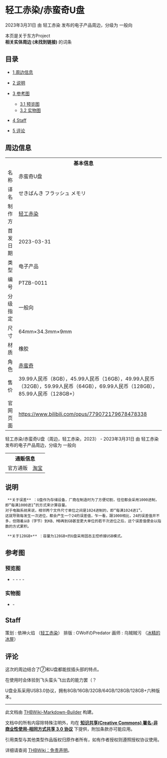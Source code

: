 # 轻工赤染/赤蛮奇U盘

<!-- source html: G:\repos\THBWiki-Markdown-Builder\THBWikiMarkdown\Temp\main\d\de\ns0%3A%E8%BD%BB%E5%B7%A5%E8%B5%A4%E6%9F%93%2F%E8%B5%A4%E8%9B%AE%E5%A5%87U%E7%9B%98.html -->

2023年3月31日 由 轻工赤染  发布的电子产品周边，分级为 一般向

本页是关于东方Project  
 **相关实体周边 (未找到链接)** 的词条

## 目录

- [1 周边信息](#周边信息)
- [2 说明](#说明)
- [3 参考图](#参考图)

  - [3.1 预览图](#预览图)
  - [3.2 实物图](#实物图)



- [4 Staff](#Staff)
- [5 评论](#评论)





## 周边信息

<table><tbody><tr><th colspan="2">基本信息</th></tr><tr><td class="label">名称</td><td> 赤蛮奇U盘 </td></tr><tr><td class="label">译名</td><td> せきばんき フラッシュ メモリ </td></tr><tr><td class="label">制作方</td><td><a href="./轻工赤染.md" title="轻工赤染">轻工赤染</a></td></tr><tr><td class="label">首发日期</td><td>2023-03-31</td></tr><tr><td class="label">类型</td><td>电子产品</td></tr><tr><td class="label">编号</td><td>PTZB-0011</td></tr><tr><td class="label">分级指定</td><td>一般向</td></tr><tr><td class="label">尺寸</td><td>64mm×34.3mm×9mm</td></tr><tr><td class="label">材质</td><td>橡胶</td></tr><tr><td class="label">角色</td><td><a href="./赤蛮奇.md" title="赤蛮奇">赤蛮奇</a></td></tr><tr><td class="label">售价</td><td>39.99人民币（8GB），45.99人民币（16GB），49.99人民币（32GB），59.99人民币（64GB），69.99人民币（128GB），85.99人民币（128GB+）</td></tr>
<tr><td class="label">官网页面</td><td><a rel="nofollow" class="external free" href="https://www.bilibili.com/opus/779072179678478338">https://www.bilibili.com/opus/779072179678478338</a></td></tr></tbody></table>

轻工赤染/赤蛮奇U盘（周边，轻工赤染，2023） - 2023年3月31日 由 轻工赤染  发布的电子产品周边，分级为 一般向
  
  

  


<table><tbody><tr><th colspan="3">通贩信息</th></tr><tr><td class="label">官方通贩</td><td colspan="2"><a rel="nofollow" class="external text" href="https://item.taobao.com/item.htm?id=710133005579">淘宝</a></td></tr></tbody></table>



## 说明
```
 **关于误差** ：U盘作为存储设备，厂商在制造时为了方便切割，往往都会采用1000进制，即“每满1000进1”的方式来计算容量。
对于电脑系统来说，相邻两个文件尺寸单位之间是1024进制的，即“每满1024进1”。
这就导致每发生一次进位，都会产生一个24的误差值，乍一看，跟1000相比，24的误差值并不多，但随着从B（字节）到KB、MB再到GB甚至更大单位的若干次进位之后，这个误差值便会以指数的方式累积。  

```

```
 **关于128GB+** ：容量为128GB+的U盘采用固态主控桥接USB模式。  

```


## 参考图

### 预览图
- [](./文件-轻工赤染／赤蛮奇U盘预览图1.png.md)- [](./文件-轻工赤染／赤蛮奇U盘预览图2.png.md)- [](./文件-轻工赤染／赤蛮奇U盘预览图3.png.md)- [](./文件-轻工赤染／赤蛮奇U盘预览图4.png.md)- [](./文件-轻工赤染／赤蛮奇U盘预览图5.png.md)


### 实物图
- [](./文件-轻工赤染／赤蛮奇U盘实物图1.jpg.md)- [](./文件-轻工赤染／赤蛮奇U盘实物图2.jpg.md)


## Staff
策划
: 依神火焰 （[轻工赤染](./轻工赤染.md)）
排版
: OWolfのPredator
画师
: 乌贼贼污 （[冰精的冰屋](./冰精的冰屋.md)）


## 评论
  
这次的周边结合了⑦和U盘都能拔插头部的特点。  

在使用时会体验到飞头蛮头飞出去的能力罢（？  

U盘全系采用USB3.0协议，拥有8GB/16GB/32GB/64GB/128GB/128GB+六种版本。
  





---

此文档由 [THBWiki-Markdown-Builder](https://github.com/Delsin-Yu/THBWiki-Markdown-Builder) 构建。

文档中的所有内容除特殊注明外，均在 [**知识共享(Creative Commons) 署名-非商业性使用-相同方式共享 3.0 协议**](https://creativecommons.org/licenses/by-sa/3.0/deed.zh-hans) 下提供，附加条款亦可能应用。

引用类型与其他类型作品版权归原作者所有，如有作者授权则遵照授权协议使用。

详细请查阅 [THBWiki：免责声明](https://thbwiki.cc/THBWiki:%E5%85%8D%E8%B4%A3%E5%A3%B0%E6%98%8E)。

